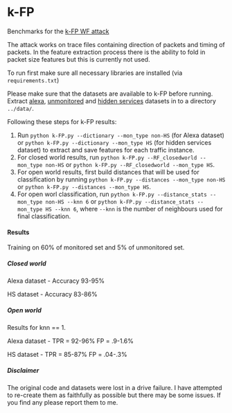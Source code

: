 # k-FP

Benchmarks for the [k-FP WF attack](http://www.homepages.ucl.ac.uk/~ucabaye/k-fp.pdf) 


The attack works on trace files containing direction of packets and timing of packets. In the feature extraction process there is the ability to fold in packet size features but this is currently not used.

To run first make sure all necessary libraries are installed (via ```requirements.txt```)

Please make sure that the datasets are available to k-FP before running. Extract [alexa](http://www.homepages.ucl.ac.uk/~ucabaye/alexa.tar.gz), [unmonitored](http://www.homepages.ucl.ac.uk/~ucabaye/unmonitored.tar.gz) and [hidden services](http://www.homepages.ucl.ac.uk/~ucabaye/hs.tar.gz) datasets in to a directory ```../data/```.

Following these steps for k-FP results:

1. Run ```python k-FP.py --dictionary --mon_type non-HS``` (for Alexa dataset) or ```python k-FP.py --dictionary --mon_type HS``` (for hidden services dataset) to extract and save features for each traffic instance.
2. For closed world results, run ```python k-FP.py --RF_closedworld --mon_type non-HS``` or ```python k-FP.py --RF_closedworld --mon_type HS```.
3. For open world results, first build distances that will be used for classification by running ```python k-FP.py --distances --mon_type non-HS``` or ```python k-FP.py --distances --mon_type HS```.
4. For open worl classification, run  ```python k-FP.py --distance_stats --mon_type non-HS --knn 6``` or ```python k-FP.py --distance_stats --mon_type HS --knn 6```, where ```--knn``` is the number of neighbours used for final classification.


#### Results

Training on 60% of monitored set and 5% of unmonitored set.

##### Closed world

Alexa dataset - Accuracy 93-95%

HS dataset    - Accuracy 83-86%

##### Open world

Results for knn == 1.


Alexa dataset - TPR = 92-96% FP = .9-1.6%

HS dataset    - TPR = 85-87% FP = .04-.3%

##### Disclaimer

The original code and datasets were lost in a drive failure. I have attempted to re-create them as faithfully as possible but there may be some issues. If you find any please report them to me.
